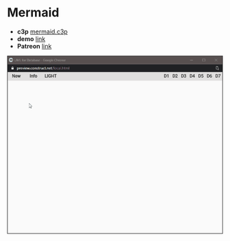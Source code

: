 # Mermaid

* **c3p** [mermaid.c3p](source/c3p/mermaid.c3p)
* **demo** [link](demo)
* **Patreon** [link](https://patreon.com/el3um4s)

![animation](animation.gif)
